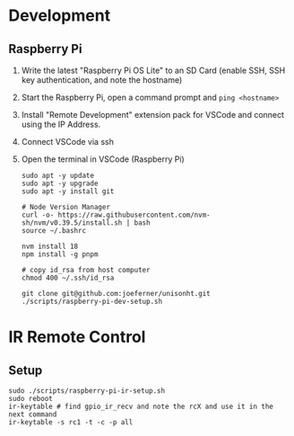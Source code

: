# Development

## Raspberry Pi

1.  Write the latest "Raspberry Pi OS Lite" to an SD Card (enable SSH, SSH key authentication, and note the hostname)
1.  Start the Raspberry Pi, open a command prompt and `ping <hostname>`
1.  Install "Remote Development" extension pack for VSCode and connect using the IP Address.
1.  Connect VSCode via ssh
1.  Open the terminal in VSCode (Raspberry Pi)

        sudo apt -y update
        sudo apt -y upgrade
        sudo apt -y install git

        # Node Version Manager
        curl -o- https://raw.githubusercontent.com/nvm-sh/nvm/v0.39.5/install.sh | bash
        source ~/.bashrc

        nvm install 18
        npm install -g pnpm

        # copy id_rsa from host computer
        chmod 400 ~/.ssh/id_rsa

        git clone git@github.com:joeferner/unisonht.git
        ./scripts/raspberry-pi-dev-setup.sh

# IR Remote Control

## Setup

```
sudo ./scripts/raspberry-pi-ir-setup.sh
sudo reboot
ir-keytable # find gpio_ir_recv and note the rcX and use it in the next command
ir-keytable -s rc1 -t -c -p all
```
